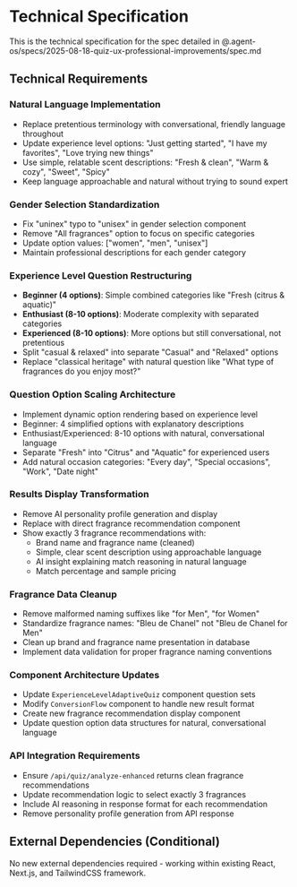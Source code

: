 # Technical Specification

This is the technical specification for the spec detailed in @.agent-os/specs/2025-08-18-quiz-ux-professional-improvements/spec.md

## Technical Requirements

### Natural Language Implementation

- Replace pretentious terminology with conversational, friendly language throughout
- Update experience level options: "Just getting started", "I have my favorites", "Love trying new things"
- Use simple, relatable scent descriptions: "Fresh & clean", "Warm & cozy", "Sweet", "Spicy"
- Keep language approachable and natural without trying to sound expert

### Gender Selection Standardization

- Fix "uninex" typo to "unisex" in gender selection component
- Remove "All fragrances" option to focus on specific categories
- Update option values: ["women", "men", "unisex"]
- Maintain professional descriptions for each gender category

### Experience Level Question Restructuring

- **Beginner (4 options)**: Simple combined categories like "Fresh (citrus & aquatic)"
- **Enthusiast (8-10 options)**: Moderate complexity with separated categories
- **Experienced (8-10 options)**: More options but still conversational, not pretentious
- Split "casual & relaxed" into separate "Casual" and "Relaxed" options
- Replace "classical heritage" with natural question like "What type of fragrances do you enjoy most?"

### Question Option Scaling Architecture

- Implement dynamic option rendering based on experience level
- Beginner: 4 simplified options with explanatory descriptions
- Enthusiast/Experienced: 8-10 options with natural, conversational language
- Separate "Fresh" into "Citrus" and "Aquatic" for experienced users
- Add natural occasion categories: "Every day", "Special occasions", "Work", "Date night"

### Results Display Transformation

- Remove AI personality profile generation and display
- Replace with direct fragrance recommendation component
- Show exactly 3 fragrance recommendations with:
  - Brand name and fragrance name (cleaned)
  - Simple, clear scent description using approachable language
  - AI insight explaining match reasoning in natural language
  - Match percentage and sample pricing

### Fragrance Data Cleanup

- Remove malformed naming suffixes like "for Men", "for Women"
- Standardize fragrance names: "Bleu de Chanel" not "Bleu de Chanel for Men"
- Clean up brand and fragrance name presentation in database
- Implement data validation for proper fragrance naming conventions

### Component Architecture Updates

- Update `ExperienceLevelAdaptiveQuiz` component question sets
- Modify `ConversionFlow` component to handle new result format
- Create new fragrance recommendation display component
- Update question option data structures for natural, conversational language

### API Integration Requirements

- Ensure `/api/quiz/analyze-enhanced` returns clean fragrance recommendations
- Update recommendation logic to select exactly 3 fragrances
- Include AI reasoning in response format for each recommendation
- Remove personality profile generation from API response

## External Dependencies (Conditional)

No new external dependencies required - working within existing React, Next.js, and TailwindCSS framework.
